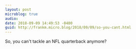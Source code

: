 ```yaml
---
layout: post
microblog: true
audio: 
date: 2018-09-09 14:49:53 -0400
guid: http://frankm.micro.blog/2018/09/09/so-you-cant.html
---
```

So, you can't tackle an NFL quarterback anymore? 

